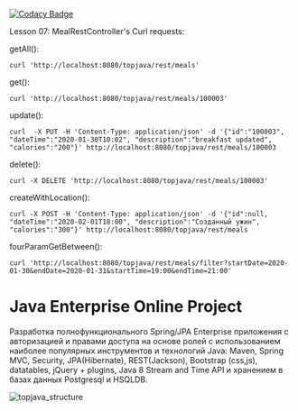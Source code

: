 
[![Codacy Badge](https://app.codacy.com/project/badge/Grade/c3caddf623b84c78b06d11d613ecae42)](https://www.codacy.com/gh/Vitaly1983G/topjava/dashboard?utm_source=github.com&amp;utm_medium=referral&amp;utm_content=Vitaly1983G/topjava&amp;utm_campaign=Badge_Grade)

Lesson 07: MealRestController's Curl requests:

getAll():

`curl 'http://localhost:8080/topjava/rest/meals'`

get():

`curl 'http://localhost:8080/topjava/rest/meals/100003'`

update():

`curl  -X PUT -H 'Content-Type: application/json' -d '{"id":"100003", "dateTime":"2020-01-30T10:02", "description":"breakfast updated", "calories":"200"}' http://localhost:8080/topjava/rest/meals/100003`

delete():

`curl -X DELETE 'http://localhost:8080/topjava/rest/meals/100003'`

createWithLocation():

`curl -X POST -H 'Content-Type: application/json' -d '{"id":null, "dateTime":"2020-02-01T18:00", "description":"Созданный ужин", "calories":"300"}' http://localhost:8080/topjava/rest/meals`

fourParamGetBetween():

`curl 'http://localhost:8080/topjava/rest/meals/filter?startDate=2020-01-30&endDate=2020-01-31&startTime=19:00&endTime=21:00'`

Java Enterprise Online Project 
===============================
Разработка полнофункционального Spring/JPA Enterprise приложения c авторизацией и правами доступа на основе ролей с использованием наиболее популярных инструментов и технологий Java: Maven, Spring MVC, Security, JPA(Hibernate), REST(Jackson), Bootstrap (css,js), datatables, jQuery + plugins, Java 8 Stream and Time API и хранением в базах данных Postgresql и HSQLDB.

![topjava_structure](https://user-images.githubusercontent.com/13649199/27433714-8294e6fe-575e-11e7-9c41-7f6e16c5ebe5.jpg)
